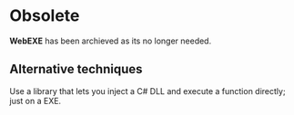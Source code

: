 # Obsolete
**WebEXE** has been archieved as its no longer needed.
## Alternative techniques
Use a library that lets you inject a C# DLL and execute a function directly; just on a EXE.
